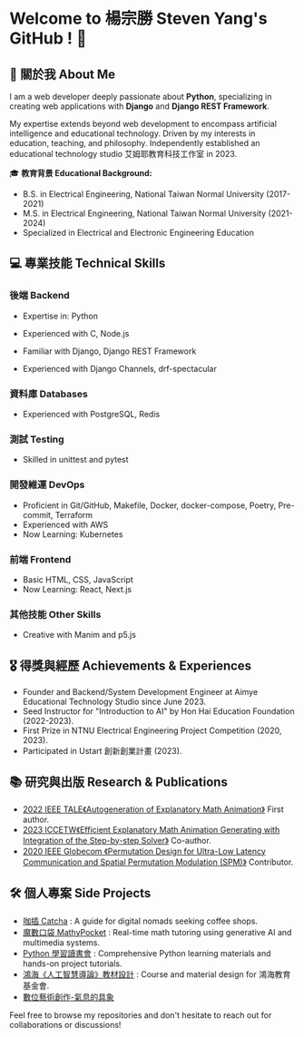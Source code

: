 # Welcome to 楊宗勝 Steven Yang's GitHub ! 👋

## 🚀 關於我 About Me

I am a web developer deeply passionate about **Python**, specializing in creating web applications with **Django** and **Django REST Framework**.

My expertise extends beyond web development to encompass artificial intelligence and educational technology. Driven by my interests in education, teaching, and philosophy. Independently established an educational technology studio 艾姆耶教育科技工作室 in 2023.

🎓 **教育背景 Educational Background:**
- B.S. in Electrical Engineering, National Taiwan Normal University (2017-2021)
- M.S. in Electrical Engineering, National Taiwan Normal University (2021-2024)
- Specialized in Electrical and Electronic Engineering Education

## 💻 專業技能 Technical Skills

### 後端 Backend
- Expertise in: Python
- Experienced with C, Node.js

- Familiar with Django, Django REST Framework
- Experienced with Django Channels, drf-spectacular

### 資料庫 Databases
- Experienced with PostgreSQL, Redis

### 測試 Testing
- Skilled in unittest and pytest

### 開發維運 DevOps
- Proficient in Git/GitHub, Makefile, Docker, docker-compose, Poetry, Pre-commit, Terraform
- Experienced with AWS
- Now Learning: Kubernetes

### 前端 Frontend
- Basic HTML, CSS, JavaScript
- Now Learning: React, Next.js

### 其他技能 Other Skills
- Creative with Manim and p5.js

## 🎖️ 得獎與經歷 Achievements & Experiences

- Founder and Backend/System Development Engineer at Aimye Educational Technology Studio since June 2023.
- Seed Instructor for "Introduction to AI" by Hon Hai Education Foundation (2022-2023).
- First Prize in NTNU Electrical Engineering Project Competition (2020, 2023).
- Participated in Ustart 創新創業計畫 (2023).

## 📚 研究與出版 Research & Publications

- [2022 IEEE TALE《Autogeneration of Explanatory Math Animation》](https://ieeexplore.ieee.org/document/10148360)  First author.
- [2023 ICCETW《Efficient Explanatory Math Animation Generating with Integration of the Step-by-step Solver》](https://researchr.org/publication/HuangYL23-0) Co-author.
- [2020 IEEE Globecom 《Permutation Design for Ultra-Low Latency Communication and Spatial Permutation Modulation (SPM)》](https://ieeexplore.ieee.org/document/9367465) Contributor.

## 🛠️ 個人專案 Side Projects

- [咖插 Catcha](https://taipei-cafes.netlify.app/) : A guide for digital nomads seeking coffee shops.
- [魔數口袋 MathyPocket]() : Real-time math tutoring using generative AI and multimedia systems.
- [Python 學習讀書會](https://www.notion.so/Python-d12c0389e5874dceb9273432b849cd59) : Comprehensive Python learning materials and hands-on project tutorials.
- [鴻海《人工智慧導論》教材設計](https://www.foxconnfoundation.org/plan/aicourse) : Course and material design for 鴻海教育基金會.
- [數位藝術創作-氣息的具象](https://openprocessing.org/sketch/1795204)

Feel free to browse my repositories and don't hesitate to reach out for collaborations or discussions!
